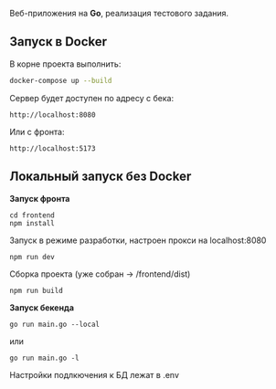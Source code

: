Веб-приложения на **Go**, реализация тестового задания.

## Запуск в Docker
В корне проекта выполнить:

```bash
docker-compose up --build
```
Сервер будет доступен по адресу с бека:
```
http://localhost:8080
```
Или с фронта:
```
http://localhost:5173
```
## Локальный запуск без Docker

**Запуск фронта**

```
cd frontend
npm install
```
Запуск в режиме разработки, настроен прокси на localhost:8080
```
npm run dev
```
Сборка проекта (уже собран -> /frontend/dist)
```
npm run build
```

**Запуск бекенда**

```
go run main.go --local
```
или
```
go run main.go -l
```
Настройки подлкючения к БД лежат в .env